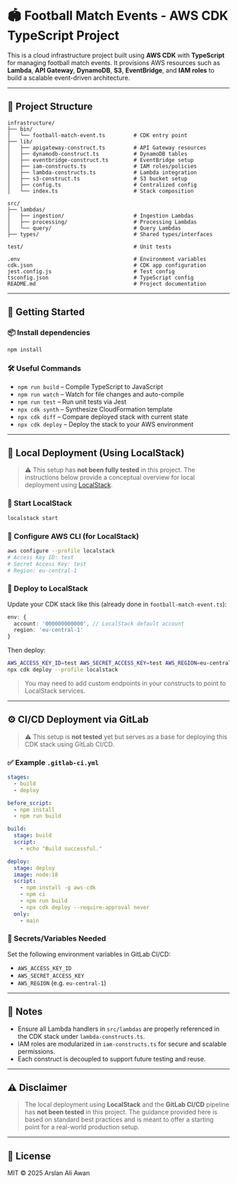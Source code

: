 # 🏟️ Football Match Events - AWS CDK TypeScript Project

This is a cloud infrastructure project built using **AWS CDK** with **TypeScript** for managing football match events. It provisions AWS resources such as **Lambda**, **API Gateway**, **DynamoDB**, **S3**, **EventBridge**, and **IAM roles** to build a scalable event-driven architecture.

---

## 📁 Project Structure

```
infrastructure/
├── bin/
│   └── football-match-event.ts         # CDK entry point
├── lib/
│   ├── apigateway-construct.ts         # API Gateway resources
│   ├── dynamodb-construct.ts           # DynamoDB tables
│   ├── eventbridge-construct.ts        # EventBridge setup
│   ├── iam-constructs.ts               # IAM roles/policies
│   ├── lambda-constructs.ts            # Lambda integration
│   ├── s3-construct.ts                 # S3 bucket setup
│   ├── config.ts                       # Centralized config
│   └── index.ts                        # Stack composition

src/
├── lambdas/
│   ├── ingestion/                      # Ingestion Lambdas
│   ├── processing/                     # Processing Lambdas
│   └── query/                          # Query Lambdas
├── types/                              # Shared types/interfaces

test/                                   # Unit tests

.env                                    # Environment variables
cdk.json                                # CDK app configuration
jest.config.js                          # Test config
tsconfig.json                           # TypeScript config
README.md                               # Project documentation
```

---

## 🚀 Getting Started

### 📦 Install dependencies

```bash
npm install
```

### 🛠️ Useful Commands

- `npm run build` – Compile TypeScript to JavaScript
- `npm run watch` – Watch for file changes and auto-compile
- `npm run test` – Run unit tests via Jest
- `npx cdk synth` – Synthesize CloudFormation template
- `npx cdk diff` – Compare deployed stack with current state
- `npx cdk deploy` – Deploy the stack to your AWS environment

---

## 🧪 Local Deployment (Using LocalStack)

> ⚠️ This setup has **not been fully tested** in this project. The instructions below provide a conceptual overview for local deployment using [LocalStack](https://docs.localstack.cloud).

### 🐳 Start LocalStack

```bash
localstack start
```

### 🔧 Configure AWS CLI (for LocalStack)

```bash
aws configure --profile localstack
# Access Key ID: test
# Secret Access Key: test
# Region: eu-central-1
```

### 🚀 Deploy to LocalStack

Update your CDK stack like this (already done in `football-match-event.ts`):

```ts
env: {
  account: '000000000000', // LocalStack default account
  region: 'eu-central-1'
}
```

Then deploy:

```bash
AWS_ACCESS_KEY_ID=test AWS_SECRET_ACCESS_KEY=test AWS_REGION=eu-central-1 \
npx cdk deploy --profile localstack
```

> You may need to add custom endpoints in your constructs to point to LocalStack services.

---

## ⚙️ CI/CD Deployment via GitLab

> ⚠️ This setup is **not tested** yet but serves as a base for deploying this CDK stack using GitLab CI/CD.

### ✅ Example `.gitlab-ci.yml`

```yaml
stages:
  - build
  - deploy

before_script:
  - npm install
  - npm run build

build:
  stage: build
  script:
    - echo "Build successful."

deploy:
  stage: deploy
  image: node:18
  script:
    - npm install -g aws-cdk
    - npm ci
    - npm run build
    - npx cdk deploy --require-approval never
  only:
    - main
```

### 🔐 Secrets/Variables Needed

Set the following environment variables in GitLab CI/CD:

- `AWS_ACCESS_KEY_ID`
- `AWS_SECRET_ACCESS_KEY`
- `AWS_REGION` (e.g. `eu-central-1`)

---

## 🧠 Notes

- Ensure all Lambda handlers in `src/lambdas` are properly referenced in the CDK stack under `lambda-constructs.ts`.
- IAM roles are modularized in `iam-constructs.ts` for secure and scalable permissions.
- Each construct is decoupled to support future testing and reuse.

---

## ⚠️ Disclaimer

> The local deployment using **LocalStack** and the **GitLab CI/CD** pipeline has **not been tested** in this project. The guidance provided here is based on standard best practices and is meant to offer a starting point for a real-world production setup.

---

## 📄 License

MIT © 2025 Arslan Ali Awan
